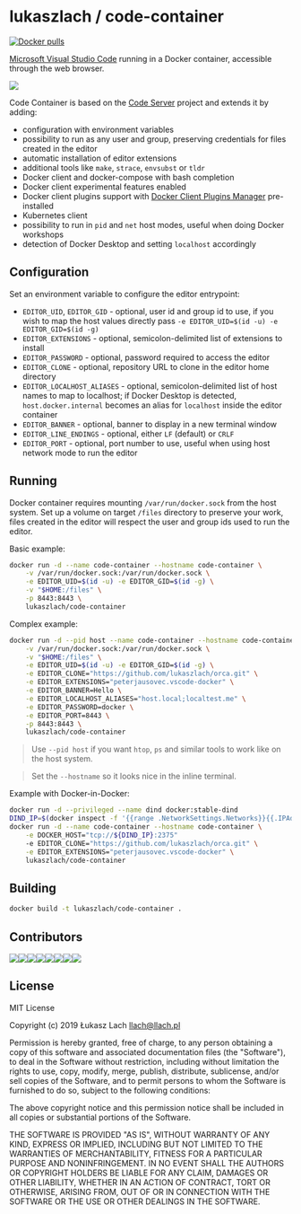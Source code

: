 # lukaszlach / code-container

[![Docker pulls](https://img.shields.io/docker/pulls/lukaszlach/code-container.svg?label=docker+pulls)](https://hub.docker.com/r/lukaszlach/code-container)

[Microsoft Visual Studio Code](https://github.com/Microsoft/vscode) running in a Docker container, accessible through the web browser.

![](https://user-images.githubusercontent.com/5011490/59969073-b85e9880-9545-11e9-8d38-e58435cb26f9.png)

Code Container is based on the [Code Server](https://github.com/cdr/code-server) project and extends it by adding:

* configuration with environment variables
* possibility to run as any user and group, preserving credentials for files created in the editor
* automatic installation of editor extensions
* additional tools like `make`, `strace`, `envsubst` or `tldr`
* Docker client and docker-compose with bash completion
* Docker client experimental features enabled
* Docker client plugins support with [Docker Client Plugins Manager](https://github.com/lukaszlach/clip) pre-installed
* Kubernetes client
* possibility to run in `pid` and `net` host modes, useful when doing Docker workshops
* detection of Docker Desktop and setting `localhost` accordingly

## Configuration

Set an environment variable to configure the editor entrypoint:

* `EDITOR_UID`, `EDITOR_GID` - optional, user id and group id to use, if you wish to map the host values directly pass `-e EDITOR_UID=$(id -u) -e EDITOR_GID=$(id -g)`
* `EDITOR_EXTENSIONS` - optional, semicolon-delimited list of extensions to install
* `EDITOR_PASSWORD` - optional, password required to access the editor
* `EDITOR_CLONE` - optional, repository URL to clone in the editor home directory
* `EDITOR_LOCALHOST_ALIASES` - optional, semicolon-delimited list of host names to map to localhost; if Docker Desktop is detected, `host.docker.internal` becomes an alias for `localhost` inside the editor container
* `EDITOR_BANNER` - optional, banner to display in a new terminal window
* `EDITOR_LINE_ENDINGS` - optional, either `LF` (default) or `CRLF`
* `EDITOR_PORT` - optional, port number to use, useful when using host network mode to run the editor

## Running

Docker container requires mounting `/var/run/docker.sock` from the host system. Set up a volume on target `/files` directory to preserve your work, files created in the editor will respect the user and group ids used to run the editor.

Basic example:

```bash
docker run -d --name code-container --hostname code-container \
    -v /var/run/docker.sock:/var/run/docker.sock \
    -e EDITOR_UID=$(id -u) -e EDITOR_GID=$(id -g) \
    -v "$HOME:/files" \
    -p 8443:8443 \
    lukaszlach/code-container
```

Complex example:

```bash
docker run -d --pid host --name code-container --hostname code-container \
    -v /var/run/docker.sock:/var/run/docker.sock \
    -v "$HOME:/files" \
    -e EDITOR_UID=$(id -u) -e EDITOR_GID=$(id -g) \
    -e EDITOR_CLONE="https://github.com/lukaszlach/orca.git" \
    -e EDITOR_EXTENSIONS="peterjausovec.vscode-docker" \
    -e EDITOR_BANNER=Hello \
    -e EDITOR_LOCALHOST_ALIASES="host.local;localtest.me" \
    -e EDITOR_PASSWORD=docker \
    -e EDITOR_PORT=8443 \
    -p 8443:8443 \
    lukaszlach/code-container
```

> Use `--pid host` if you want `htop`, `ps` and similar tools to work like on the host system.

> Set the `--hostname` so it looks nice in the inline terminal.

Example with Docker-in-Docker:

```bash
docker run -d --privileged --name dind docker:stable-dind
DIND_IP=$(docker inspect -f '{{range .NetworkSettings.Networks}}{{.IPAddress}}{{end}}' dind)
docker run -d --name code-container --hostname code-container \
    -e DOCKER_HOST="tcp://${DIND_IP}:2375"
    -e EDITOR_CLONE="https://github.com/lukaszlach/orca.git" \
    -e EDITOR_EXTENSIONS="peterjausovec.vscode-docker" \
    lukaszlach/code-container
```

## Building

```bash
docker build -t lukaszlach/code-container .
```

## Contributors

[![](https://sourcerer.io/fame/lukaszlach/lukaszlach/code-container/images/0)](https://sourcerer.io/fame/lukaszlach/lukaszlach/code-container/links/0)[![](https://sourcerer.io/fame/lukaszlach/lukaszlach/code-container/images/1)](https://sourcerer.io/fame/lukaszlach/lukaszlach/code-container/links/1)[![](https://sourcerer.io/fame/lukaszlach/lukaszlach/code-container/images/2)](https://sourcerer.io/fame/lukaszlach/lukaszlach/code-container/links/2)[![](https://sourcerer.io/fame/lukaszlach/lukaszlach/code-container/images/3)](https://sourcerer.io/fame/lukaszlach/lukaszlach/code-container/links/3)[![](https://sourcerer.io/fame/lukaszlach/lukaszlach/code-container/images/4)](https://sourcerer.io/fame/lukaszlach/lukaszlach/code-container/links/4)[![](https://sourcerer.io/fame/lukaszlach/lukaszlach/code-container/images/5)](https://sourcerer.io/fame/lukaszlach/lukaszlach/code-container/links/5)[![](https://sourcerer.io/fame/lukaszlach/lukaszlach/code-container/images/6)](https://sourcerer.io/fame/lukaszlach/lukaszlach/code-container/links/6)[![](https://sourcerer.io/fame/lukaszlach/lukaszlach/code-container/images/7)](https://sourcerer.io/fame/lukaszlach/lukaszlach/code-container/links/7)

## License

MIT License

Copyright (c) 2019 Łukasz Lach <llach@llach.pl>

Permission is hereby granted, free of charge, to any person obtaining a copy
of this software and associated documentation files (the "Software"), to deal
in the Software without restriction, including without limitation the rights
to use, copy, modify, merge, publish, distribute, sublicense, and/or sell
copies of the Software, and to permit persons to whom the Software is
furnished to do so, subject to the following conditions:

The above copyright notice and this permission notice shall be included in all
copies or substantial portions of the Software.

THE SOFTWARE IS PROVIDED "AS IS", WITHOUT WARRANTY OF ANY KIND, EXPRESS OR
IMPLIED, INCLUDING BUT NOT LIMITED TO THE WARRANTIES OF MERCHANTABILITY,
FITNESS FOR A PARTICULAR PURPOSE AND NONINFRINGEMENT. IN NO EVENT SHALL THE
AUTHORS OR COPYRIGHT HOLDERS BE LIABLE FOR ANY CLAIM, DAMAGES OR OTHER
LIABILITY, WHETHER IN AN ACTION OF CONTRACT, TORT OR OTHERWISE, ARISING FROM,
OUT OF OR IN CONNECTION WITH THE SOFTWARE OR THE USE OR OTHER DEALINGS IN THE
SOFTWARE.
